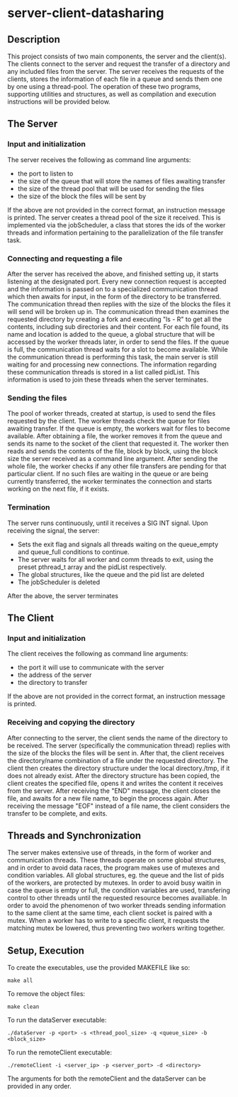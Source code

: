 # server-client-datasharing

## Description
This project consists of two main components, the server and the client(s). The clients connect to the server and request the transfer of a directory and any included files from the server. The server receives the requests of the clients, stores the information of each file in a queue and sends them one by one using a thread-pool. The operation of these two programs, supporting utilities and structures, as well as compilation and execution instructions will be provided below.

## The Server
### Input and initialization
The server receives the following as command line arguments:
- the port to listen to 
- the size of the queue that will store the names of files awaiting transfer
- the size of the thread pool that will be used for sending the files
- the size of the block the files will be sent by

If the above are not provided in the correct format, an instruction message is printed. The server creates a thread pool of the size it received. This is implemented via the jobScheduler, a class that stores the ids of the worker threads and information pertaining to the parallelization of the file transfer task.

### Connecting and requesting a file
After the server has received the above, and finished setting up, it starts listening at the designated port. Every new connection request is accepted and the information is passed on to a specialized communication thread which then awaits for input, in the form of the directory to be transferred. The communication thread then replies with the size of the blocks the files it will send will be broken up in. The communication thread then examines the requested directory by creating a fork and executing "ls - R" to get all the contents, including sub directories and their content. For each file found, its name and location is added to the queue, a global structure that will be accessed by the worker threads later, in order to send the files. If the queue is full, the communication thread waits for a slot to become available. While the communication thread is performing this task, the main server is still waiting for and processing new connections. The information regarding these communication threads is stored in a list called pidList. This information is used to join these threads when the server terminates.

### Sending the files
The pool of worker threads, created at startup, is used to send the files requested by the client. The worker threads check the queue for files awaiting transfer. If the queue is empty, the workers wait for files to become available. After obtaining a file, the worker removes it from the queue and sends its name to the socket of the client that requested it. The worker then reads and sends the contents of the file, block by block, using the block size the server received as a command line argument. After sending the whole file, the worker checks if any other file transfers are pending for that particular client. If no such files are waiting in the queue or are being currently transferred, the worker terminates the connection and starts working on the next file, if it exists.

### Termination
The server runs continuously, until it receives a SIG INT signal. Upon receiving the signal, the server:
- Sets the exit flag and signals all threads waiting on the queue_empty and queue_full conditions to continue. 
- The server waits for all worker and comm threads to exit, using the preset pthread_t array and the pidList respectively.
- The global structures, like the queue and the pid list are deleted
- The jobScheduler is deleted

After the above, the server terminates

## The Client
### Input and initialization
The client receives the following as command line arguments:
- the port it will use to communicate with the server 
- the address of the server
- the directory to transfer

If the above are not provided in the correct format, an instruction message is printed.

### Receiving and copying the directory
After connecting to the server, the client sends the name of the directory to be received. The server (specifically the communication thread) replies with the size of the blocks the files will be sent in. After that, the client receives the directory/name combination of a file under the requested directory. The client then creates the directory structure under the local directory./tmp, if it does not already exist. After the directory structure has been copied, the client creates the specified file, opens it and writes the content it receives from the server. After receiving the "END" message, the client closes the file, and awaits for a new file name, to begin the process again. After receiving the message "EOF" instead of a file name, the client considers the transfer to be complete, and exits.

## Threads and Synchronization
The server makes extensive use of threads, in the form of worker and communication threads. These threads operate on some global structures, and in order to avoid data races, the program makes use of mutexes and condition variables. All global structures, eg. the queue and the list of pids of the workers, are protected by mutexes. In order to avoid busy waitin in case the queue is emtpy or full, the condition variables are used, transfering control to other threads until the requested resource becomes availiable. In order to avoid the phenomenon of two worker threads sending information to the same client at the same time, each client socket is paired with a mutex. When a worker has to write to a specific client, it requests the matching mutex be lowered, thus preventing two workers writing together.

## Setup, Execution
To create the executables, use the provided MAKEFILE like so:

 `make all`

 To remove the object files:

 `make clean`

 To run the dataServer executable:

 `./dataServer -p <port> -s <thread_pool_size> -q <queue_size> -b <block_size>`

  To run the remoteClient executable:

 `./remoteClient -i <server_ip> -p <server_port> -d <directory>`

 The arguments for both the remoteClient and the dataServer can be provided in any order.